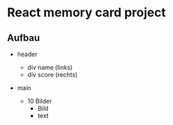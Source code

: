 # React memory card project
## Aufbau
- header
   - div name (links)
   - div score (rechts)
 
 - main
   - 10 Bilder
      - Bild
      - text
